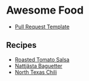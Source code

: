 # Awesome Food

  * [Pull Request Template ](pr_template.md)
  
## Recipes

* [Roasted Tomato Salsa](/recipes/roasted-tomato-salsa/roasted-tomato-salsa.md)
* [Nattjästa Baguetter](/recipes/overnight-baguettes/overnight-baguettes.md)
* [North Texas Chili](recipes/north-texas-chili/north-texas-chili.md)

